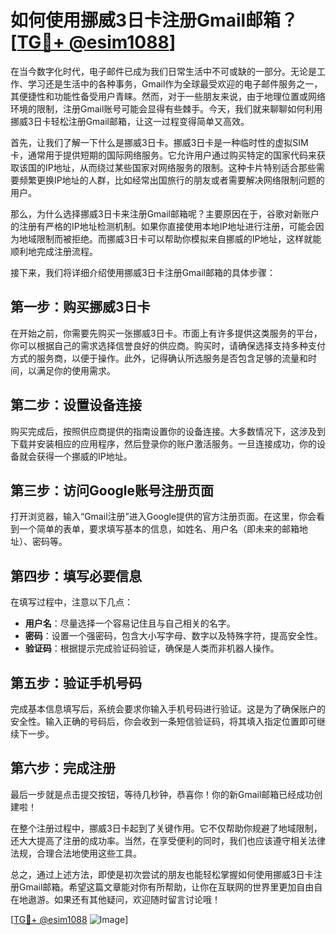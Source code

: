 # 如何使用挪威3日卡注册Gmail邮箱？[[TG💪+ @esim1088](https://t.me/s/esim1088)]

在当今数字化时代，电子邮件已成为我们日常生活中不可或缺的一部分。无论是工作、学习还是生活中的各种事务，Gmail作为全球最受欢迎的电子邮件服务之一，其便捷性和功能性备受用户青睐。然而，对于一些朋友来说，由于地理位置或网络环境的限制，注册Gmail账号可能会显得有些棘手。今天，我们就来聊聊如何利用挪威3日卡轻松注册Gmail邮箱，让这一过程变得简单又高效。

首先，让我们了解一下什么是挪威3日卡。挪威3日卡是一种临时性的虚拟SIM卡，通常用于提供短期的国际网络服务。它允许用户通过购买特定的国家代码来获取该国的IP地址，从而绕过某些国家对网络服务的限制。这种卡片特别适合那些需要频繁更换IP地址的人群，比如经常出国旅行的朋友或者需要解决网络限制问题的用户。

那么，为什么选择挪威3日卡来注册Gmail邮箱呢？主要原因在于，谷歌对新账户的注册有严格的IP地址检测机制。如果你直接使用本地IP地址进行注册，可能会因为地域限制而被拒绝。而挪威3日卡可以帮助你模拟来自挪威的IP地址，这样就能顺利地完成注册流程。

接下来，我们将详细介绍使用挪威3日卡注册Gmail邮箱的具体步骤：

## 第一步：购买挪威3日卡

在开始之前，你需要先购买一张挪威3日卡。市面上有许多提供这类服务的平台，你可以根据自己的需求选择信誉良好的供应商。购买时，请确保选择支持多种支付方式的服务商，以便于操作。此外，记得确认所选服务是否包含足够的流量和时间，以满足你的使用需求。

## 第二步：设置设备连接

购买完成后，按照供应商提供的指南设置你的设备连接。大多数情况下，这涉及到下载并安装相应的应用程序，然后登录你的账户激活服务。一旦连接成功，你的设备就会获得一个挪威的IP地址。

## 第三步：访问Google账号注册页面

打开浏览器，输入“Gmail注册”进入Google提供的官方注册页面。在这里，你会看到一个简单的表单，要求填写基本的信息，如姓名、用户名（即未来的邮箱地址）、密码等。

## 第四步：填写必要信息

在填写过程中，注意以下几点：
- **用户名**：尽量选择一个容易记住且与自己相关的名字。
- **密码**：设置一个强密码，包含大小写字母、数字以及特殊字符，提高安全性。
- **验证码**：根据提示完成验证码验证，确保是人类而非机器人操作。

## 第五步：验证手机号码

完成基本信息填写后，系统会要求你输入手机号码进行验证。这是为了确保账户的安全性。输入正确的号码后，你会收到一条短信验证码，将其填入指定位置即可继续下一步。

## 第六步：完成注册

最后一步就是点击提交按钮，等待几秒钟，恭喜你！你的新Gmail邮箱已经成功创建啦！

在整个注册过程中，挪威3日卡起到了关键作用。它不仅帮助你规避了地域限制，还大大提高了注册的成功率。当然，在享受便利的同时，我们也应该遵守相关法律法规，合理合法地使用这些工具。

总之，通过上述方法，即使是初次尝试的朋友也能轻松掌握如何使用挪威3日卡注册Gmail邮箱。希望这篇文章能对你有所帮助，让你在互联网的世界里更加自由自在地遨游。如果还有其他疑问，欢迎随时留言讨论哦！

[[TG💪+ @esim1088](https://t.me/s/esim1088) ![Image](https://i.postimg.cc/4NQfJmqS/Snipaste-2025-05-13-00-14-12.png)]